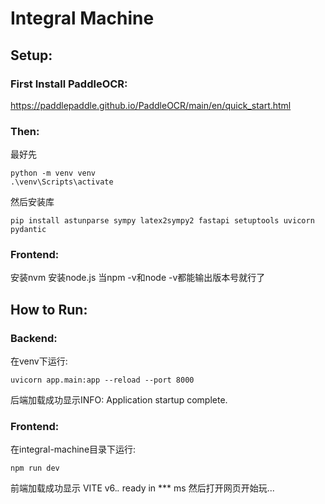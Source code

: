 # Integral Machine
## Setup:
### First Install PaddleOCR:
https://paddlepaddle.github.io/PaddleOCR/main/en/quick_start.html
### Then:
最好先
```
python -m venv venv
.\venv\Scripts\activate
```
然后安装库
```
pip install astunparse sympy latex2sympy2 fastapi setuptools uvicorn pydantic
```
### Frontend:
安装nvm
安装node.js
当npm -v和node -v都能输出版本号就行了
## How to Run:
### Backend:
在venv下运行:
```
uvicorn app.main:app --reload --port 8000
```
后端加载成功显示INFO: Application startup complete.
### Frontend:
在integral-machine目录下运行:
```
npm run dev
```
前端加载成功显示
VITE v6.*.*  ready in *** ms
然后打开网页开始玩...